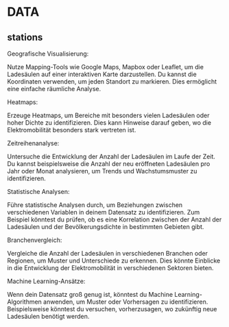 # DATA

## stations

Geografische Visualisierung:

Nutze Mapping-Tools wie Google Maps, Mapbox oder Leaflet, um die Ladesäulen auf einer interaktiven Karte darzustellen. Du kannst die Koordinaten verwenden, um jeden Standort zu markieren. Dies ermöglicht eine einfache räumliche Analyse.

Heatmaps:

Erzeuge Heatmaps, um Bereiche mit besonders vielen Ladesäulen oder hoher Dichte zu identifizieren. Dies kann Hinweise darauf geben, wo die Elektromobilität besonders stark vertreten ist.

Zeitreihenanalyse:

Untersuche die Entwicklung der Anzahl der Ladesäulen im Laufe der Zeit. Du kannst beispielsweise die Anzahl der neu eröffneten Ladesäulen pro Jahr oder Monat analysieren, um Trends und Wachstumsmuster zu identifizieren.

Statistische Analysen:

Führe statistische Analysen durch, um Beziehungen zwischen verschiedenen Variablen in deinem Datensatz zu identifizieren. Zum Beispiel könntest du prüfen, ob es eine Korrelation zwischen der Anzahl der Ladesäulen und der Bevölkerungsdichte in bestimmten Gebieten gibt.

Branchenvergleich:

Vergleiche die Anzahl der Ladesäulen in verschiedenen Branchen oder Regionen, um Muster und Unterschiede zu erkennen. Dies könnte Einblicke in die Entwicklung der Elektromobilität in verschiedenen Sektoren bieten.

Machine Learning-Ansätze:

Wenn dein Datensatz groß genug ist, könntest du Machine Learning-Algorithmen anwenden, um Muster oder Vorhersagen zu identifizieren. Beispielsweise könntest du versuchen, vorherzusagen, wo zukünftig neue Ladesäulen benötigt werden.
